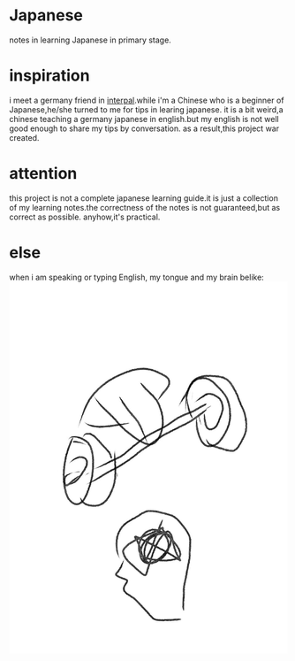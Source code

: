 # Japanese
notes in learning Japanese in primary stage.

# inspiration
i meet a germany friend in [interpal](https://www.interpals.net).while i'm a Chinese who is a beginner of Japanese,he/she turned to me for tips in learing japanese. it is a bit weird,a chinese teaching a  germany japanese in english.but my english is not well good enough to share my tips by conversation. as a result,this project war created.


# attention
this project is not a complete japanese learning guide.it is just a collection of my learning notes.the correctness of the notes is not guaranteed,but as correct as possible.
anyhow,it's practical.

# else

when i am speaking or typing English, my tongue and my brain belike:
![](belike.jpg)



